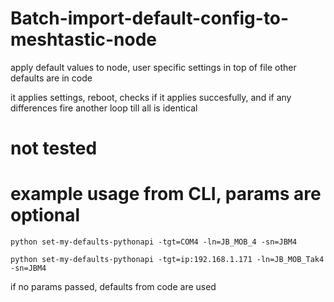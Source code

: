 # Batch-import-default-config-to-meshtastic-node
apply default values to node, 
user specific settings in top of file
other defaults are in code

it applies settings, reboot, checks if it applies succesfully, and if any differences fire another loop till all is identical

# not tested
# example usage from CLI, params are optional
```python set-my-defaults-pythonapi -tgt=COM4 -ln=JB_MOB_4 -sn=JBM4```

```python set-my-defaults-pythonapi -tgt=ip:192.168.1.171 -ln=JB_MOB_Tak4 -sn=JBM4```

if no params passed, defaults from code are used
